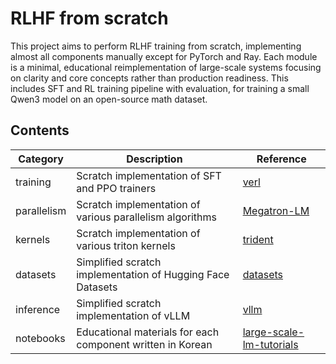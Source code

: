 # RLHF from scratch
This project aims to perform RLHF training from scratch, implementing almost all components manually except for PyTorch and Ray. Each module is a minimal, educational reimplementation of large-scale systems focusing on clarity and core concepts rather than production readiness. This includes SFT and RL training pipeline with evaluation, for training a small Qwen3 model on an open-source math dataset.

## Contents

| Category     | Description                                                | Reference                                                                        |
|--------------|------------------------------------------------------------|----------------------------------------------------------------------------------|
| training     | Scratch implementation of SFT and PPO trainers             | [verl](https://github.com/volcengine/verl)                                       |
| parallelism  | Scratch implementation of various parallelism algorithms   | [Megatron-LM](https://github.com/NVIDIA/Megatron-LM)                             |
| kernels      | Scratch implementation of various triton kernels           | [trident](https://github.com/kakaobrain/trident)                                 |
| datasets     | Simplified scratch implementation of Hugging Face Datasets | [datasets](https://github.com/huggingface/datasets)                              |
| inference    | Simplified scratch implementation of vLLM                  | [vllm](https://github.com/vllm-project/vllm)                                     |
| notebooks    | Educational materials for each component written in Korean | [large-scale-lm-tutorials](https://github.com/tunib-ai/large-scale-lm-tutorials) |
